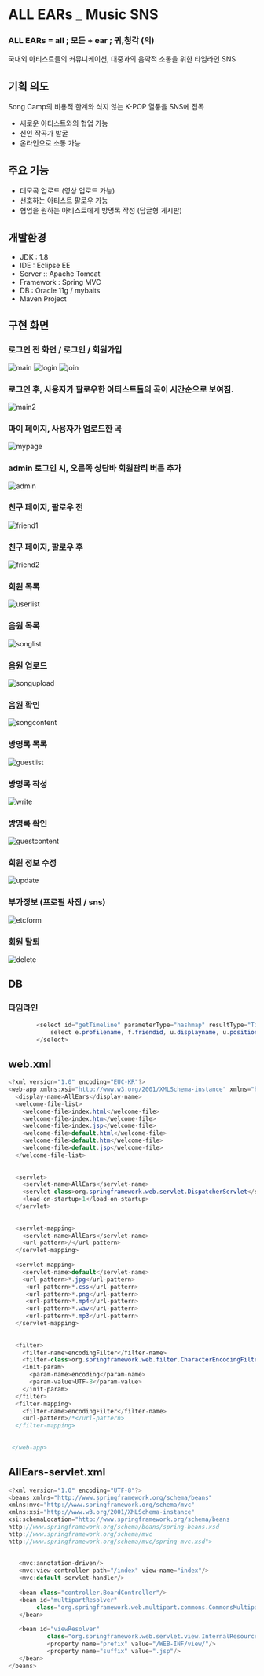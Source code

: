 
# ALL EARs _ Music SNS
### ALL EARs = all ; 모든 + ear ; 귀,청각 (의)
국내외 아티스트들의 커뮤니케이션, 대중과의 음악적 소통을 위한 타임라인 SNS

## 기획 의도

  Song Camp의 비용적 한계와 식지 않는 K-POP 열풍을 SNS에 접목
  - 새로운 아티스트와의 협업 가능
  - 신인 작곡가 발굴
  - 온라인으로 소통 가능

## 주요 기능
  - 데모곡 업로드 (영상 업로드 가능)
  - 선호하는 아티스트 팔로우 가능 
  - 협업을 원하는 아티스트에게 방명록 작성 (답글형 게시판)

## 개발환경
  - JDK : 1.8
  - IDE : Eclipse EE
  - Server :: Apache Tomcat
  - Framework : Spring MVC
  - DB : Oracle 11g / mybaits
  - Maven Project
  
## 구현 화면
### 로그인 전 화면 / 로그인 / 회원가입
![main](https://user-images.githubusercontent.com/33610328/41815724-3ecd4a3a-77ae-11e8-802d-a7a6ec246c79.png)
![login](https://user-images.githubusercontent.com/33610328/41815725-4ac193e6-77ae-11e8-9d30-4b174ab2c8fa.png)
![join](https://user-images.githubusercontent.com/33610328/41815726-4e4d48d4-77ae-11e8-9d48-8edf395b30f2.png)
### 로그인 후, 사용자가 팔로우한 아티스트들의 곡이 시간순으로 보여짐.
![main2](https://user-images.githubusercontent.com/33610328/41815728-55ba3fb4-77ae-11e8-9e11-5a6140f25187.png)
### 마이 페이지, 사용자가 업로드한 곡
![mypage](https://user-images.githubusercontent.com/33610328/41815729-66a8737c-77ae-11e8-8a65-ee8bbc743d28.png)
### admin 로그인 시, 오른쪽 상단바 회원관리 버튼 추가
![admin](https://user-images.githubusercontent.com/33610328/41815730-69d6bd60-77ae-11e8-931a-33a131195512.png)
### 친구 페이지, 팔로우 전
![friend1](https://user-images.githubusercontent.com/33610328/41815731-6bccb9d0-77ae-11e8-8d19-e2a7c25daa2b.png)
### 친구 페이지, 팔로우 후 
![friend2](https://user-images.githubusercontent.com/33610328/41815732-6eae35ac-77ae-11e8-9e9d-09a7d34d7038.png)
### 회원 목록
![userlist](https://user-images.githubusercontent.com/33610328/41815734-74d4d152-77ae-11e8-8de1-02c18a041cf7.png)
### 음원 목록
![songlist](https://user-images.githubusercontent.com/33610328/41815736-7966d3b4-77ae-11e8-8431-a2e200f172d1.png)
### 음원 업로드
![songupload](https://user-images.githubusercontent.com/33610328/41815737-7c827c06-77ae-11e8-844d-d351adba3a56.png)
### 음원 확인
![songcontent](https://user-images.githubusercontent.com/33610328/41815738-7fdf37b8-77ae-11e8-91ae-830575104838.png)
### 방명록 목록
![guestlist](https://user-images.githubusercontent.com/33610328/41815740-842b46d6-77ae-11e8-8acf-24a3cdc98fdb.png)
### 방명록 작성
![write](https://user-images.githubusercontent.com/33610328/41815741-87ee2cb6-77ae-11e8-8aaa-511120818a15.png)
### 방명록 확인
![guestcontent](https://user-images.githubusercontent.com/33610328/41815742-8b1a7f66-77ae-11e8-9017-78bf11fac86c.png)
### 회원 정보 수정
![update](https://user-images.githubusercontent.com/33610328/41815744-8eb46f4c-77ae-11e8-9b66-7997d8392de1.png)
### 부가정보 (프로필 사진 / sns) 
![etcform](https://user-images.githubusercontent.com/33610328/41815745-90efbc44-77ae-11e8-8c5b-89f563ebea63.png)
### 회원 탈퇴
![delete](https://user-images.githubusercontent.com/33610328/41815747-93d6ef7c-77ae-11e8-9418-4df7e826000f.png)

## DB
### 타임라인 
~~~java
		<select id="getTimeline" parameterType="hashmap" resultType="Time">
			select e.profilename, f.friendid, u.displayname, u.position, s.* from etcInfo e, follow f, userlist u, songboard s where u.userid=f.friendid and e.etcid=f.friendid and s.sboardid=f.friendid and f.myid=#{myid} order by s.snum desc	
		</select>
~~~

## web.xml
~~~java
<?xml version="1.0" encoding="EUC-KR"?>
<web-app xmlns:xsi="http://www.w3.org/2001/XMLSchema-instance" xmlns="http://xmlns.jcp.org/xml/ns/javaee" xmlns:jsp="http://java.sun.com/xml/ns/javaee/jsp" xsi:schemaLocation="http://xmlns.jcp.org/xml/ns/javaee http://xmlns.jcp.org/xml/ns/javaee/web-app_3_1.xsd" id="WebApp_ID" version="3.1">
  <display-name>AllEars</display-name>
  <welcome-file-list>
    <welcome-file>index.html</welcome-file>
    <welcome-file>index.htm</welcome-file>
    <welcome-file>index.jsp</welcome-file>
    <welcome-file>default.html</welcome-file>
    <welcome-file>default.htm</welcome-file>
    <welcome-file>default.jsp</welcome-file>
  </welcome-file-list>
 
  
  <servlet>
    <servlet-name>AllEars</servlet-name>
    <servlet-class>org.springframework.web.servlet.DispatcherServlet</servlet-class>
    <load-on-startup>1</load-on-startup>
  </servlet>
  
  
  <servlet-mapping>
    <servlet-name>AllEars</servlet-name>
    <url-pattern>/</url-pattern>
  </servlet-mapping>
  
  <servlet-mapping>
    <servlet-name>default</servlet-name>
    <url-pattern>*.jpg</url-pattern>
     <url-pattern>*.css</url-pattern>
     <url-pattern>*.png</url-pattern>
     <url-pattern>*.mp4</url-pattern>
     <url-pattern>*.wav</url-pattern>
     <url-pattern>*.mp3</url-pattern>
  </servlet-mapping>
  
  
  <filter> 
    <filter-name>encodingFilter</filter-name>
    <filter-class>org.springframework.web.filter.CharacterEncodingFilter</filter-class>
    <init-param>
      <param-name>encoding</param-name>
      <param-value>UTF-8</param-value>
    </init-param>
  </filter>
  <filter-mapping>
    <filter-name>encodingFilter</filter-name>
    <url-pattern>/*</url-pattern>
  </filter-mapping>
  
 
 </web-app>
 ~~~
 
 ## AllEars-servlet.xml
 ~~~java
 <?xml version="1.0" encoding="UTF-8"?>
<beans xmlns="http://www.springframework.org/schema/beans" 
xmlns:mvc="http://www.springframework.org/schema/mvc"
xmlns:xsi="http://www.w3.org/2001/XMLSchema-instance"
xsi:schemaLocation="http://www.springframework.org/schema/beans 
http://www.springframework.org/schema/beans/spring-beans.xsd
http://www.springframework.org/schema/mvc
http://www.springframework.org/schema/mvc/spring-mvc.xsd">
	
		
	<mvc:annotation-driven/>
	<mvc:view-controller path="/index" view-name="index"/>
	<mvc:default-servlet-handler/>
	
	<bean class="controller.BoardController"/>
	<bean id="multipartResolver" 
         class="org.springframework.web.multipart.commons.CommonsMultipartResolver">
   	</bean> 
	
	<bean id="viewResolver" 
			class="org.springframework.web.servlet.view.InternalResourceViewResolver">
			<property name="prefix" value="/WEB-INF/view/"/>
			<property name="suffix" value=".jsp"/>
	</bean> 
</beans>
~~~



